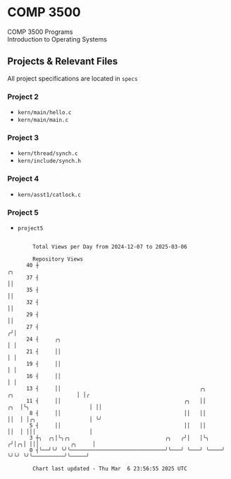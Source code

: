 # COMP 3500
COMP 3500 Programs  
Introduction to Operating Systems  
## Projects & Relevant Files
All project specifications are located in `specs`
### Project 2
- `kern/main/hello.c`
- `kern/main/main.c`
### Project 3
- `kern/thread/synch.c`
- `kern/include/synch.h`
### Project 4
- `kern/asst1/catlock.c`
### Project 5
- `project5`

```

        Total Views per Day from 2024-12-07 to 2025-03-06

        Repository Views
      40 ┼                                                                                      ╭╮
      37 ┤                                                                                      ││
      35 ┤                                                                                      ││
      32 ┤                                                                                      ││
      29 ┤                                                                                      ││
      27 ┤                                                                                     ╭╯│
      24 ┤     ╭╮                                                                              │ │
      21 ┤     ││                                                                              │ │
      19 ┤     ││                                                                              │ │
      16 ┤     ││                                                                              │ │
      13 ┤     ││                                            ╭╮          ╭╮                    │ │╭
      11 ┤     ││                                       ╭╮   ││      ╭╮  │╰╮                   │ ││
       8 ┤     ││                                       ││   ││      ││  │ │╭╮                 │ ╰╯
       5 ┤     ││                                       ││   ││      ││  │ │││                 │
       3 ┼╮  ╭╮│╰╮╭╮                              ╭╮   ╭╯│   │╰╮    ╭╯│╭╮│ │││          ╭╮     │
       0 ┤╰──╯╰╯ ╰╯╰──────────────────────────────╯╰───╯ ╰───╯ ╰────╯ ╰╯╰╯ ╰╯╰──────────╯╰─────╯

        Chart last updated - Thu Mar  6 23:56:55 2025 UTC
        
```
